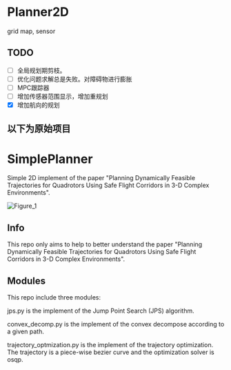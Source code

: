 # Planner2D
grid map, sensor

## TODO
- [ ] 全局规划期剪枝。
- [ ] 优化问题求解总是失败。对障碍物进行膨胀
- [ ] MPC跟踪器
- [ ] 增加传感器范围显示，增加重规划
- [X] 增加航向的规划

**以下为原始项目**
---
# SimplePlanner

Simple 2D implement of the paper "Planning Dynamically Feasible Trajectories for Quadrotors Using Safe Flight Corridors in 3-D Complex Environments".

![Figure_1](https://github.com/flztiii/SimplePlanner/assets/20518317/2f69f54d-410c-457e-85da-5737f74196cd)

## Info

This repo only aims to help to better understand the paper "Planning Dynamically Feasible Trajectories for Quadrotors Using Safe Flight Corridors in 3-D Complex Environments".

## Modules

This repo include three modules:

jps.py is the implement of the Jump Point Search (JPS) algorithm.

convex_decomp.py is the implement of the convex decompose according to a given path.

trajectory_optmization.py is the implement of the trajectory optimization. The trajectory is a piece-wise bezier curve and the optimization solver is osqp.
